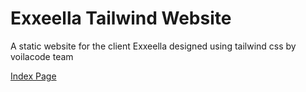 # Exxeella Tailwind Website

A static website for the client Exxeella designed using tailwind css by voilacode team

[Index Page](/src/index.html)